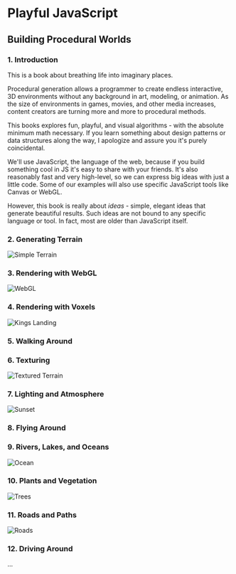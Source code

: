 # Playful JavaScript
## Building Procedural Worlds

### 1. Introduction

This is a book about breathing life into imaginary places.

Procedural generation allows a programmer to create endless interactive, 3D environments
without any background in art, modeling, or animation.
As the size of environments in games, movies, and other media increases,
content creators are turning more and more to procedural methods. 

This books explores fun, playful, and visual algorithms - with the absolute minimum math necessary.
If you learn something about design patterns or data structures along the way,
I apologize and assure you it's purely coincidental.

We'll use JavaScript, the language of the web, because if you build something cool in JS it's easy to share with your friends.
It's also reasonably fast and very high-level, so we can express big ideas with just a little code.
Some of our examples will also use specific JavaScript tools like Canvas or WebGL.

However, this book is really about *ideas* -
simple, elegant ideas that generate beautiful results.
Such ideas are not bound to any specific language or tool.
In fact, most are older than JavaScript itself.

### 2. Generating Terrain

![Simple Terrain](https://cloud.githubusercontent.com/assets/364501/3404243/0bf97dd0-fd6f-11e3-9936-4d1f6ae53ae3.png)

### 3. Rendering with WebGL

![WebGL](http://www.awwwards.com/awards/images/2012/05/webgl_demos_examples_23.jpg)

### 4. Rendering with Voxels

![Kings Landing](http://www.vgu.tv/wp-content/uploads/2013/01/kingland.jpg)

### 5. Walking Around

### 6. Texturing

![Textured Terrain](http://2.bp.blogspot.com/-syVpnUnuLuM/UvPTkADr-RI/AAAAAAAACpI/mBCb5mS1jTI/s1600/k.png)

### 7. Lighting and Atmosphere

![Sunset](http://fc09.deviantart.net/fs4/i/2004/243/a/8/Paradise_Lost____Terragen.jpg)

### 8. Flying Around

### 9. Rivers, Lakes, and Oceans

![Ocean](http://unigine.com/articles/130605-procedural-content-generation/full/32_oilrush_ocean_bottom1.jpg)

### 10. Plants and Vegetation

![Trees](http://i.stack.imgur.com/hnV97.jpg)

### 11. Roads and Paths

![Roads](http://i1.ytimg.com/vi/4dIiXpCwnHs/maxresdefault.jpg)

### 12. Driving Around

...